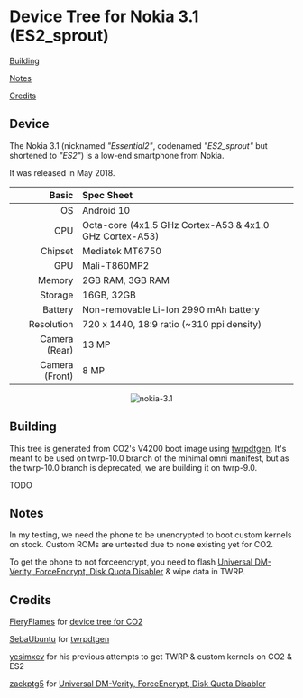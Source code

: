 # Device Tree for Nokia 3.1 (ES2_sprout)

[Building](#building)

[Notes](#notes)

[Credits](#credits)

## Device
The Nokia 3.1 (nicknamed _"Essential2"_, codenamed _"ES2\_sprout"_ but shortened to _"ES2"_) is a low-end smartphone from Nokia.

It was released in May 2018.

Basic   | Spec Sheet
-------:|:-------------------------
OS	    | Android 10
CPU     | Octa-core (4x1.5 GHz Cortex-A53 & 4x1.0 GHz Cortex-A53)
Chipset | Mediatek MT6750
GPU     | Mali-T860MP2
Memory  | 2GB RAM, 3GB RAM
Storage | 16GB, 32GB
Battery | Non-removable Li-Ion 2990 mAh battery
Resolution | 720 x 1440, 18:9 ratio (~310 ppi density)
Camera (Rear)  | 13 MP
Camera (Front)  | 8 MP

<p align="center">
  <img src="https://fdn2.gsmarena.com/vv/pics/nokia/nokia-31-1.jpg" alt="nokia-3.1"/>
</p>

## Building

This tree is generated from CO2's V4200 boot image using [twrpdtgen](https://github.com/twrpdtgen/twrpdtgen). It's meant to be used on twrp-10.0 branch of the minimal omni manifest, but as the twrp-10.0 branch is deprecated, we are building it on twrp-9.0.

TODO

## Notes

In my testing, we need the phone to be unencrypted to boot custom kernels on stock. Custom ROMs are untested due to none existing yet for CO2.

To get the phone to not forceencrypt, you need to flash [Universal DM-Verity, ForceEncrypt, Disk Quota Disabler](https://zackptg5.com/downloads/archive/Disable_Dm-Verity_ForceEncrypt_11.02.2020.zip) & wipe data in TWRP.

## Credits

[FieryFlames](https://github.com/FieryFlames) for [device tree for CO2](https://github.com/FieryFlames/android_device_nokia_CO2_sprout)

[SebaUbuntu](https://github.com/SebaUbuntu) for [twrpdtgen](https://github.com/twrpdtgen/twrpdtgen)

[yesimxev](https://github.com/yesimxev) for his previous attempts to get TWRP & custom kernels on CO2 & ES2

[zackptg5](https://forum.xda-developers.com/m/zackptg5.6037748/) for [Universal DM-Verity, ForceEncrypt, Disk Quota Disabler](https://forum.xda-developers.com/t/deprecated-universal-dm-verity-forceencrypt-disk-quota-disabler-11-2-2020.3817389/#post-77091359)